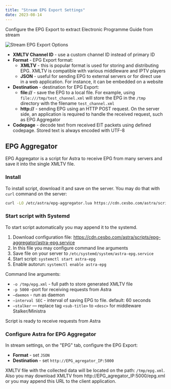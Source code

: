 ```yaml
---
title: "Stream EPG Export Settings"
date: 2023-08-14
---
```


Configure the EPG Export to extract Electronic Programme Guide from stream

![Stream EPG Export Options](https://cdn.cesbo.com/help/astra/admin-guide/stream/epg.png)

- **XMLTV Channel ID** - use a custom channel ID instead of primary ID
- **Format** - EPG Export format:
    - **XMLTV** - this is popular format is used for storing and distributing EPG. XMLTV is compatible with various middleware and IPTV players
    - **JSON** - useful for sending EPG to external servers or for direct use in a web application. For instance, it can be embedded on a website
- **Destination** - destination for EPG Export:
    - **file://** - save the EPG to a local file. For example, using `file:///tmp/test_channel.xml` will store the EPG in the `/tmp` directory with the filename `test_channel.xml`
    - **http://** - sending EPG using an HTTP POST request. On the server side, an application is required to handle the received request, such as EPG Aggregator
- **Codepage** - decode text from received EIT packets using defined codepage. Stored text is always encoded with UTF-8

## EPG Aggregator

EPG Aggregator is a script for Astra to receive EPG from many servers and save it into the single XMLTV file.

### Install

To install script, download it and save on the server. You may do that with `curl` command on the server:

```sh
curl -LO /etc/astra/epg-aggregator.lua https://cdn.cesbo.com/astra/scripts/epg-aggregator/epg-aggregator.lua
```

### Start script with Systemd

To start script automatically you may append it to the systemd.

1. Download configuration file: https://cdn.cesbo.com/astra/scripts/epg-aggregator/astra-epg.service
2. In this file you may configure command line arguments
3. Save file on your server to `/etc/systemd/system/astra-epg.service`
4. Start script: `systemctl start astra-epg`
5. Enable autorun: `systemctl enable astra-epg`

Command line arguments:

- `-o /tmp/epg.xml` - full path to store generated XMLTV file
- `-p 5000` -port for receiving requests from Astra
- `–daemon` - run as daemon
- `–interval SEC` - interval of saving EPG to file. default: 60 seconds
- `–stalker` — replace tag `<sub-title>` to `<desc>` for middleware Stalker/Ministra

Script is ready to receive requests from Astra

### Configure Astra for EPG Aggregator

In stream settings, on the "EPG" tab, configure the EPG Export:

- **Format** - set `JSON`
- **Destination** - set `http://EPG_agregator_IP:5000`

XMLTV file with the collected data will be located on the path: `/tmp/epg.xml`.
Also you may download XMLTV from http://EPG_agregator_IP:5000/epg.xml or you may append this URL to the client application.
